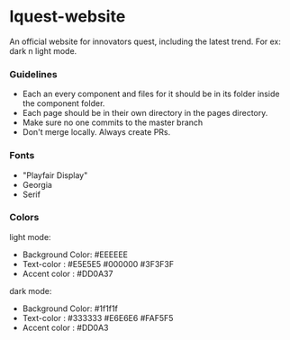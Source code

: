 # Iquest-website
An official website for innovators quest, including the latest trend. For ex: dark n light mode.
### Guidelines

  * Each an every component and files for it should be in its folder
    inside the component folder.
  * Each page should be in their own directory in the pages directory.
  * Make sure no one commits to the master branch
  * Don't merge locally. Always create PRs.
  
### Fonts
  *  "Playfair Display"
  * Georgia
  * Serif

### Colors
light mode:
  * Background Color: #EEEEEE
  * Text-color :  #E5E5E5
                  #000000
                  #3F3F3F
  * Accent color : #DD0A37

dark mode:
  * Background Color: #1f1f1f
  * Text-color :  #333333
                  #E6E6E6
                  #FAF5F5
  * Accent color : #DD0A3
